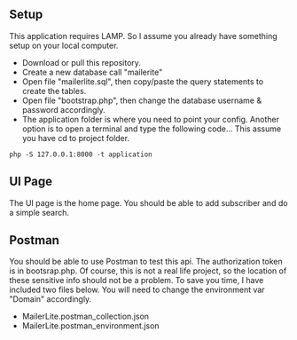 ## Setup
This application requires LAMP. So I assume you already have something setup on your local computer.  

* Download or pull this repository.
* Create a new database call "mailerite"
* Open file "mailerlite.sql", then copy/paste the query statements to create the tables.
* Open file "bootstrap.php", then change the database username & password accordingly.
* The application folder is where you need to point your config. Another option is to open a terminal and type the following code... This assume you have cd to project folder.

``` php -S 127.0.0.1:8000 -t application ``` 

## UI Page
The UI page is the home page. You should be able to add subscriber and do a simple search.

## Postman
You should be able to use Postman to test this api. The authorization token is in bootsrap.php. Of course, this is not a real life project, so 
the location of these sensitive info should not be a problem. To save you time, I have included two files below. You will need to change the environment var "Domain" accordingly.

* MailerLite.postman_collection.json
* MailerLite.postman_environment.json
 
 
